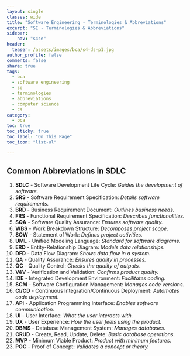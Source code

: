```yaml
---
layout: single
classes: wide
title: "Software Engineering - Terminologies & Abbreviations"
excerpt: "SE - Terminologies & Abbreviations"
sidebar:
    nav: "s4se"
header:
  teaser: /assets/images/bca/s4-ds-p1.jpg
author_profile: false
comments: false
share: true
tags:
  - bca
  - software engineering
  - se
  - terminologies
  - abbreviations
  - computer science
  - cs
category:
  - bca
toc: true
toc_sticky: true
toc_label: "On This Page"
toc_icon: "list-ul"

---
```


## Common Abbreviations in SDLC

1. **SDLC** - Software Development Life Cycle: *Guides the development of software.*
2. **SRS** - Software Requirement Specification: *Details software requirements.*
3. **BRD** - Business Requirement Document: *Outlines business needs.*
4. **FRS** - Functional Requirement Specification: *Describes functionalities.*
5. **SQA** - Software Quality Assurance: *Ensures software quality.*
6. **WBS** - Work Breakdown Structure: *Decomposes project scope.*
7. **SOW** - Statement of Work: *Defines project activities.*
8. **UML** - Unified Modeling Language: *Standard for software diagrams.*
9. **ERD** - Entity-Relationship Diagram: *Models data relationships.*
10. **DFD** - Data Flow Diagram: *Shows data flow in a system.*
11. **QA** - Quality Assurance: *Ensures quality in processes.*
12. **QC** - Quality Control: *Checks the quality of outputs.*
13. **V&V** - Verification and Validation: *Confirms product quality.*
14. **IDE** - Integrated Development Environment: *Facilitates coding.*
15. **SCM** - Software Configuration Management: *Manages code versions.*
16. **CI/CD** - Continuous Integration/Continuous Deployment: *Automates code deployment.*
17. **API** - Application Programming Interface: *Enables software communication.*
18. **UI** - User Interface: *What the user interacts with.*
19. **UX** - User Experience: *How the user feels using the product.*
20. **DBMS** - Database Management System: *Manages databases.*
21. **CRUD** - Create, Read, Update, Delete: *Basic database operations.*
22. **MVP** - Minimum Viable Product: *Product with minimum features.*
23. **POC** - Proof of Concept: *Validates a concept or theory.*

